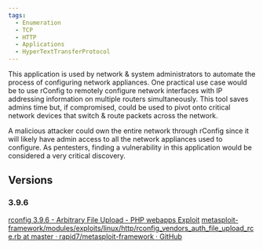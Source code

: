 ```yaml
---
tags:
  - Enumeration
  - TCP
  - HTTP
  - Applications
  - HyperTextTransferProtocol
---
```


This application is used by network & system administrators to automate the process of configuring network appliances. One practical use case would be to use rConfig to remotely configure network interfaces with IP addressing information on multiple routers simultaneously. This tool saves admins time but, if compromised, could be used to pivot onto critical network devices that switch & route packets across the network. 

A malicious attacker could own the entire network through rConfig since it will likely have admin access to all the network appliances used to configure. As pentesters, finding a vulnerability in this application would be considered a very critical discovery.


## Versions 

### 3.9.6

[rconfig 3.9.6 - Arbitrary File Upload - PHP webapps Exploit](https://www.exploit-db.com/exploits/49783)
[metasploit-framework/modules/exploits/linux/http/rconfig\_vendors\_auth\_file\_upload\_rce.rb at master · rapid7/metasploit-framework · GitHub](https://github.com/rapid7/metasploit-framework/blob/master/modules/exploits/linux/http/rconfig_vendors_auth_file_upload_rce.rb)






